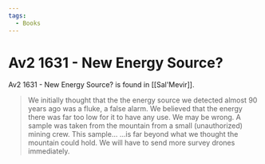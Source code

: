 ```yaml
---
tags:
  - Books
---
```


# Av2 1631 - New Energy Source?

Av2 1631 - New Energy Source? is found in [[Sal'Mevir]].

> We initially thought that the the energy source we detected almost 90 years ago was a fluke, a false alarm. We believed that the energy there was far too low for it to have any use. We may be wrong. A sample was taken from the mountain from a small (unauthorized) mining crew. This sample... ...is far beyond what we thought the mountain could hold. We will have to send more survey drones immediately.
